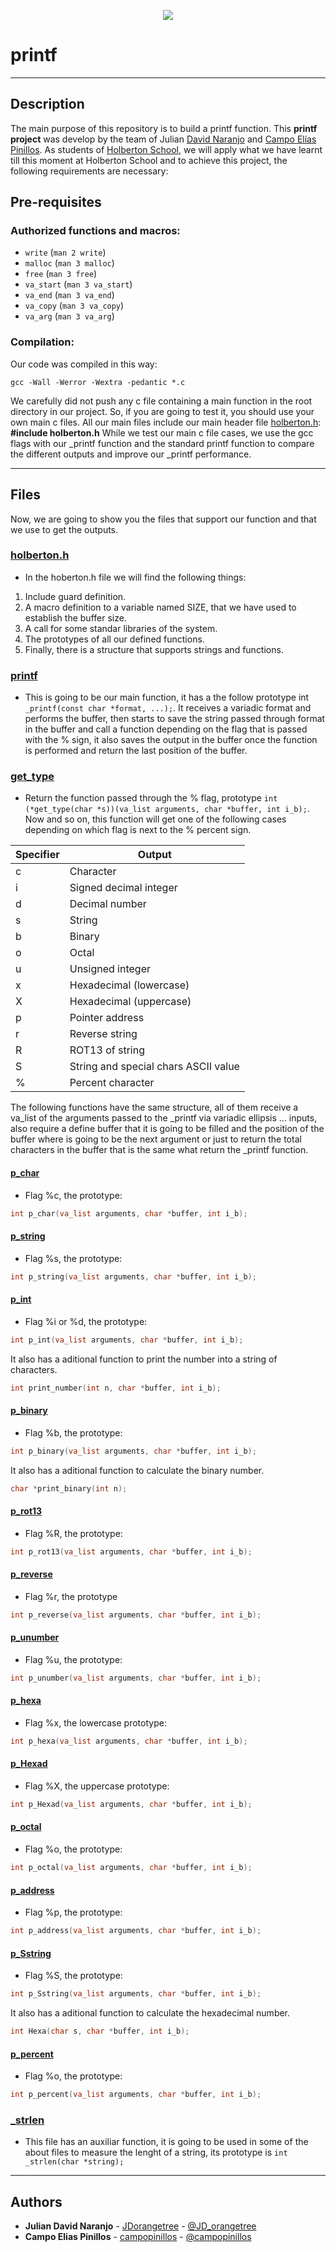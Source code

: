 <p align="center"><img src="http://www.holbertonschool.com/holberton-logo.png"></p>

<p align="center"><h1>printf</h1></p>

---

## Description
The main purpose of this repository is to build a printf function. This **printf project** was develop by the team
of Julian [David Naranjo](https://github.com/JDorangetree) and [Campo Elías Pinillos](https://github.com/campopinillos). 
As students of [Holberton School](https://www.holbertonschool.com), we will apply what we have learnt till this moment
at Holberton School and to achieve this project, the following requirements are necessary:

## Pre-requisites

### Authorized functions and macros:

-   `write`  (`man 2 write`)
-   `malloc`  (`man 3 malloc`)
-   `free`  (`man 3 free`)
-   `va_start`  (`man 3 va_start`)
-   `va_end`  (`man 3 va_end`)
-   `va_copy`  (`man 3 va_copy`)
-   `va_arg`  (`man 3 va_arg`)

### Compilation:

Our code was compiled in this way:

```
gcc -Wall -Werror -Wextra -pedantic *.c
```
We carefully did not push any c file containing a main function in the root directory in our project. So, if you are going to test it, you should use your own main c files.
All our main files include our main header file [holberton.h](./holberton.h): **#include holberton.h**
While we test our main c file cases, we use the gcc flags with our _printf function and the standard printf function to compare the different outputs and improve our _printf performance.

---

## Files

Now, we are going to show you the files that support our function and that we use to get the outputs.

### [holberton.h](./holberton.h)
* In the hoberton.h file we will find the following things:
1) Include guard definition.
2) A macro definition to a variable named SIZE, that we have used to establish the buffer size.
3) A call for some standar libraries of the system.
4) The prototypes of all our defined functions.
5) Finally, there is a structure that supports strings and functions.

### [printf](./_printf.c)
* This is going to be our main function, it has a the follow prototype int `_printf(const char *format, ...);`. It receives a variadic format and performs the buffer, then starts to save the string passed through format in the buffer and call a function depending on the flag that is passed with the % sign, it also saves the output in the buffer once the function is performed and return the last position of the buffer.

### [get_type](./get_type.c)
* Return the function passed through the % flag, prototype `int (*get_type(char *s))(va_list arguments, char *buffer, int i_b);`. Now and so on, this function will get one of the following cases depending on which flag is next to the % percent sign.

| Specifier | Output |
| ------------- | ------------- |
| c  | Character  |
| i  | Signed decimal integer |
| d  | Decimal number |
| s  | String  |
| b  | Binary  |
| o  | Octal  |
| u  | Unsigned integer  |
| x  | Hexadecimal (lowercase) |
| X  | Hexadecimal (uppercase)  |
| p  | Pointer address  |
| r  | Reverse string |
| R  | ROT13 of string |
| S  | String and special chars ASCII value  |
| %  | Percent character  |

The following functions have the same structure, all of them receive a va_list of the arguments passed to the _printf via variadic ellipsis ... inputs, also require a define buffer that it is going to be filled and the position of the buffer where is going to be the next argument or just to return the total characters in the buffer that is the same what return the _printf function.

#### [p_char](./p_char.c)
* Flag %c, the prototype:
```c
int p_char(va_list arguments, char *buffer, int i_b);
```

#### [p_string](./p_string.c)
* Flag %s, the prototype:
```c
int p_string(va_list arguments, char *buffer, int i_b);
```

#### [p_int](./p_int.c)
* Flag %i or %d, the prototype:
```c
int p_int(va_list arguments, char *buffer, int i_b);
```
It also has a aditional function to print the number into a string of characters.
```c
int print_number(int n, char *buffer, int i_b);
```

#### [p_binary](./p_binary.c)
* Flag %b, the prototype:
```c
int p_binary(va_list arguments, char *buffer, int i_b);
```
It also has a aditional function to calculate the binary number.
```c
char *print_binary(int n);
```

#### [p_rot13](./p_rot13.c)
* Flag %R, the prototype:
```c
int p_rot13(va_list arguments, char *buffer, int i_b);
```

#### [p_reverse](./p_reverse.c)
* Flag %r, the prototype
```c
int p_reverse(va_list arguments, char *buffer, int i_b);
```

#### [p_unumber](./p_unumber.c)
* Flag %u, the prototype:
```c
int p_unumber(va_list arguments, char *buffer, int i_b);
```

#### [p_hexa](./p_hexa.c)
* Flag %x, the lowercase prototype:
```c
int p_hexa(va_list arguments, char *buffer, int i_b);
```

#### [p_Hexad](./p_Hexad.c)
* Flag %X, the uppercase prototype:
```c
int p_Hexad(va_list arguments, char *buffer, int i_b);
```

#### [p_octal](./p_octal.c)
* Flag %o, the prototype:
```c
int p_octal(va_list arguments, char *buffer, int i_b);
```

#### [p_address](./p_address.c)
* Flag %p, the prototype:
```c
int p_address(va_list arguments, char *buffer, int i_b);
```

#### [p_Sstring](./p_Sstring.c)
* Flag %S, the prototype:
```c
int p_Sstring(va_list arguments, char *buffer, int i_b);
```
It also has a aditional function to calculate the hexadecimal number.
```c
int Hexa(char s, char *buffer, int i_b);
```

#### [p_percent](./p_percent.c)
* Flag %o, the prototype:
```c
int p_percent(va_list arguments, char *buffer, int i_b);
```

### [_strlen](./_strlen.c)
* This file has an auxiliar function, it is going to be used in some of the about files to measure the lenght of a string, its prototype is `int _strlen(char *string);`

---

## Authors
* **Julian David Naranjo** - [JDorangetree](https://github.com/JDorangetree) - [@JD_orangetree](https://twitter.com/JD_orangetree)
* **Campo Elias Pinillos** - [campopinillos](https://github.com/campopinillos) - [@campopinillos](https://twitter.com/CampoPinillos)
